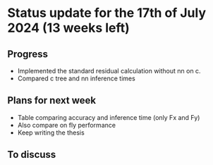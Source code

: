 # Status update for the 17th of July 2024 (13 weeks left)

## Progress
- Implemented the standard residual calculation without nn on c.
- Compared c tree and nn inference times

## Plans for next week
- Table comparing accuracy and inference time (only Fx and Fy)
- Also compare on fly performance
- Keep writing the thesis

## To discuss
